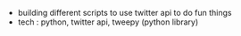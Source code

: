 - building different scripts to use twitter api to do fun things
- tech : python, twitter api, tweepy (python library)